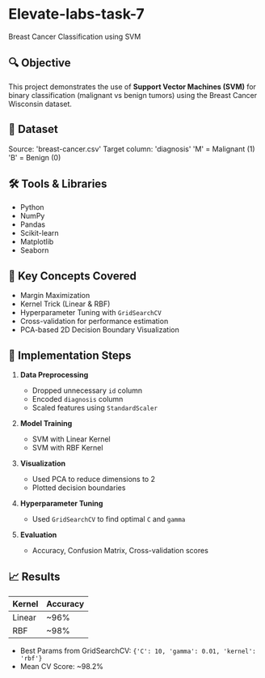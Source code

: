 # Elevate-labs-task-7
Breast Cancer Classification using SVM

## 🔍 Objective
This project demonstrates the use of **Support Vector Machines (SVM)** for binary classification (malignant vs benign tumors) using the Breast Cancer Wisconsin dataset.

## 📂 Dataset
Source: 'breast-cancer.csv'
Target column: 'diagnosis'
 'M' = Malignant (1)
 'B' = Benign (0)

## 🛠 Tools & Libraries
- Python
- NumPy
- Pandas
- Scikit-learn
- Matplotlib
- Seaborn

## 📌 Key Concepts Covered
- Margin Maximization
- Kernel Trick (Linear & RBF)
- Hyperparameter Tuning with `GridSearchCV`
- Cross-validation for performance estimation
- PCA-based 2D Decision Boundary Visualization

## 🚀 Implementation Steps
1. **Data Preprocessing**
   - Dropped unnecessary `id` column
   - Encoded `diagnosis` column
   - Scaled features using `StandardScaler`

2. **Model Training**
   - SVM with Linear Kernel
   - SVM with RBF Kernel

3. **Visualization**
   - Used PCA to reduce dimensions to 2
   - Plotted decision boundaries

4. **Hyperparameter Tuning**
   - Used `GridSearchCV` to find optimal `C` and `gamma`

5. **Evaluation**
   - Accuracy, Confusion Matrix, Cross-validation scores

## 📈 Results

| Kernel | Accuracy |
|--------|----------|
| Linear | ~96%     |
| RBF    | ~98%     |

- Best Params from GridSearchCV: `{'C': 10, 'gamma': 0.01, 'kernel': 'rbf'}`
- Mean CV Score: ~98.2%
